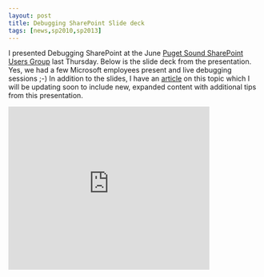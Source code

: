```yaml
---
layout: post
title: Debugging SharePoint Slide deck
tags: [news,sp2010,sp2013]
---
```


I presented Debugging SharePoint at the June [Puget Sound SharePoint Users Group](http://psspug.org/SitePages/Home.aspx) last Thursday. Below is the slide deck from the presentation. Yes, we had a few Microsoft employees present and live debugging sessions ;-) In addition to the slides, I have an [article]() on this topic which I will be updating soon to include new, expanded content with additional tips from this presentation.

<iframe width="402" height="327" src="https://onedrive.live.com/embed?cid=CBCE97C71A32BCAE&amp;resid=CBCE97C71A32BCAE%219137&amp;authkey=AEDG86JKp3sHIqY&amp;em=2" scrolling="no" frameborder="0"></iframe>